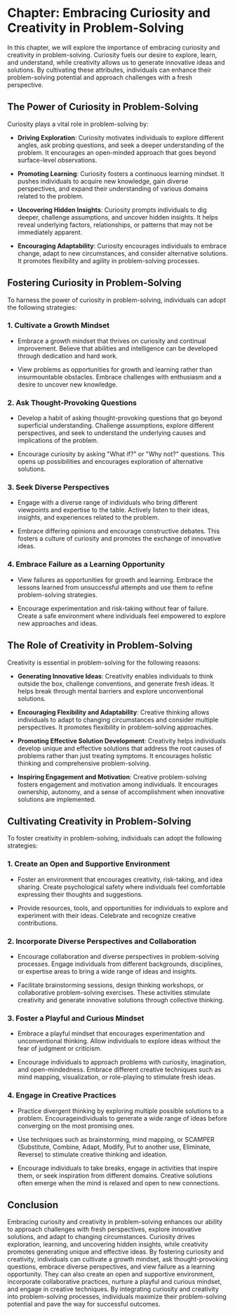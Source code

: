 Chapter: Embracing Curiosity and Creativity in Problem-Solving
==============================================================

In this chapter, we will explore the importance of embracing curiosity and creativity in problem-solving. Curiosity fuels our desire to explore, learn, and understand, while creativity allows us to generate innovative ideas and solutions. By cultivating these attributes, individuals can enhance their problem-solving potential and approach challenges with a fresh perspective.

The Power of Curiosity in Problem-Solving
-----------------------------------------

Curiosity plays a vital role in problem-solving by:

* **Driving Exploration**: Curiosity motivates individuals to explore different angles, ask probing questions, and seek a deeper understanding of the problem. It encourages an open-minded approach that goes beyond surface-level observations.

* **Promoting Learning**: Curiosity fosters a continuous learning mindset. It pushes individuals to acquire new knowledge, gain diverse perspectives, and expand their understanding of various domains related to the problem.

* **Uncovering Hidden Insights**: Curiosity prompts individuals to dig deeper, challenge assumptions, and uncover hidden insights. It helps reveal underlying factors, relationships, or patterns that may not be immediately apparent.

* **Encouraging Adaptability**: Curiosity encourages individuals to embrace change, adapt to new circumstances, and consider alternative solutions. It promotes flexibility and agility in problem-solving processes.

Fostering Curiosity in Problem-Solving
--------------------------------------

To harness the power of curiosity in problem-solving, individuals can adopt the following strategies:

### 1. Cultivate a Growth Mindset

* Embrace a growth mindset that thrives on curiosity and continual improvement. Believe that abilities and intelligence can be developed through dedication and hard work.

* View problems as opportunities for growth and learning rather than insurmountable obstacles. Embrace challenges with enthusiasm and a desire to uncover new knowledge.

### 2. Ask Thought-Provoking Questions

* Develop a habit of asking thought-provoking questions that go beyond superficial understanding. Challenge assumptions, explore different perspectives, and seek to understand the underlying causes and implications of the problem.

* Encourage curiosity by asking "What if?" or "Why not?" questions. This opens up possibilities and encourages exploration of alternative solutions.

### 3. Seek Diverse Perspectives

* Engage with a diverse range of individuals who bring different viewpoints and expertise to the table. Actively listen to their ideas, insights, and experiences related to the problem.

* Embrace differing opinions and encourage constructive debates. This fosters a culture of curiosity and promotes the exchange of innovative ideas.

### 4. Embrace Failure as a Learning Opportunity

* View failures as opportunities for growth and learning. Embrace the lessons learned from unsuccessful attempts and use them to refine problem-solving strategies.

* Encourage experimentation and risk-taking without fear of failure. Create a safe environment where individuals feel empowered to explore new approaches and ideas.

The Role of Creativity in Problem-Solving
-----------------------------------------

Creativity is essential in problem-solving for the following reasons:

* **Generating Innovative Ideas**: Creativity enables individuals to think outside the box, challenge conventions, and generate fresh ideas. It helps break through mental barriers and explore unconventional solutions.

* **Encouraging Flexibility and Adaptability**: Creative thinking allows individuals to adapt to changing circumstances and consider multiple perspectives. It promotes flexibility in problem-solving approaches.

* **Promoting Effective Solution Development**: Creativity helps individuals develop unique and effective solutions that address the root causes of problems rather than just treating symptoms. It encourages holistic thinking and comprehensive problem-solving.

* **Inspiring Engagement and Motivation**: Creative problem-solving fosters engagement and motivation among individuals. It encourages ownership, autonomy, and a sense of accomplishment when innovative solutions are implemented.

Cultivating Creativity in Problem-Solving
-----------------------------------------

To foster creativity in problem-solving, individuals can adopt the following strategies:

### 1. Create an Open and Supportive Environment

* Foster an environment that encourages creativity, risk-taking, and idea sharing. Create psychological safety where individuals feel comfortable expressing their thoughts and suggestions.

* Provide resources, tools, and opportunities for individuals to explore and experiment with their ideas. Celebrate and recognize creative contributions.

### 2. Incorporate Diverse Perspectives and Collaboration

* Encourage collaboration and diverse perspectives in problem-solving processes. Engage individuals from different backgrounds, disciplines, or expertise areas to bring a wide range of ideas and insights.

* Facilitate brainstorming sessions, design thinking workshops, or collaborative problem-solving exercises. These activities stimulate creativity and generate innovative solutions through collective thinking.

### 3. Foster a Playful and Curious Mindset

* Embrace a playful mindset that encourages experimentation and unconventional thinking. Allow individuals to explore ideas without the fear of judgment or criticism.

* Encourage individuals to approach problems with curiosity, imagination, and open-mindedness. Embrace different creative techniques such as mind mapping, visualization, or role-playing to stimulate fresh ideas.

### 4. Engage in Creative Practices

* Practice divergent thinking by exploring multiple possible solutions to a problem. Encourageindividuals to generate a wide range of ideas before converging on the most promising ones.

* Use techniques such as brainstorming, mind mapping, or SCAMPER (Substitute, Combine, Adapt, Modify, Put to another use, Eliminate, Reverse) to stimulate creative thinking and ideation.

* Encourage individuals to take breaks, engage in activities that inspire them, or seek inspiration from different domains. Creative solutions often emerge when the mind is relaxed and open to new connections.

Conclusion
----------

Embracing curiosity and creativity in problem-solving enhances our ability to approach challenges with fresh perspectives, explore innovative solutions, and adapt to changing circumstances. Curiosity drives exploration, learning, and uncovering hidden insights, while creativity promotes generating unique and effective ideas. By fostering curiosity and creativity, individuals can cultivate a growth mindset, ask thought-provoking questions, embrace diverse perspectives, and view failure as a learning opportunity. They can also create an open and supportive environment, incorporate collaborative practices, nurture a playful and curious mindset, and engage in creative techniques. By integrating curiosity and creativity into problem-solving processes, individuals maximize their problem-solving potential and pave the way for successful outcomes.

